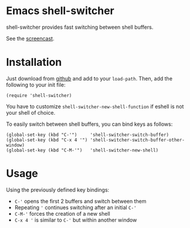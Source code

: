 Emacs shell-switcher
==========

shell-switcher provides fast switching between shell buffers.

See the [screencast](http://www.youtube.com/watch?v=jNSrrQwcCr4
"shell-switcher screencast").

# Installation

Just download from
[github](https://github.com/DamienCassou/shell-switcher
"shell-switcher project page") and add to your `load-path`. Then, add
the following to your init file:

    (require 'shell-switcher)

You have to customize `shell-switcher-new-shell-function` if eshell
is not your shell of choice.

To easily switch between shell buffers, you can bind keys as follows:

    (global-set-key (kbd "C-'")     'shell-switcher-switch-buffer)
    (global-set-key (kbd "C-x 4 '") 'shell-switcher-switch-buffer-other-window)
    (global-set-key (kbd "C-M-'")   'shell-switcher-new-shell)


# Usage

Using the previously defined key bindings:

- `C-'` opens the first 2 buffers and switch between them
- Repeating `'` continues switching after an initial `C-'`
- `C-M-'` forces the creation of a new shell
- `C-x 4 '` is similar to `C-'` but within another window
